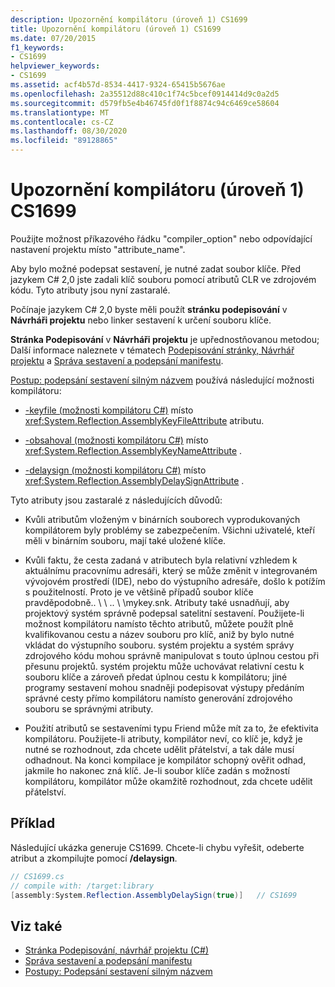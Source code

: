 ```yaml
---
description: Upozornění kompilátoru (úroveň 1) CS1699
title: Upozornění kompilátoru (úroveň 1) CS1699
ms.date: 07/20/2015
f1_keywords:
- CS1699
helpviewer_keywords:
- CS1699
ms.assetid: acf4b57d-8534-4417-9324-65415b5676ae
ms.openlocfilehash: 2a35512d88c410c1f74c5bcef0914414d9c0a2d5
ms.sourcegitcommit: d579fb5e4b46745fd0f1f8874c94c6469ce58604
ms.translationtype: MT
ms.contentlocale: cs-CZ
ms.lasthandoff: 08/30/2020
ms.locfileid: "89128865"
---
```

# <a name="compiler-warning-level-1-cs1699"></a>Upozornění kompilátoru (úroveň 1) CS1699
Použijte možnost příkazového řádku "compiler_option" nebo odpovídající nastavení projektu místo "attribute_name".  
  
 Aby bylo možné podepsat sestavení, je nutné zadat soubor klíče. Před jazykem C# 2,0 jste zadali klíč souboru pomocí atributů CLR ve zdrojovém kódu. Tyto atributy jsou nyní zastaralé.  
  
 Počínaje jazykem C# 2,0 byste měli použít **stránku podepisování** v **Návrháři projektu** nebo linker sestavení k určení souboru klíče.  
  
 **Stránka Podepisování** v **Návrháři projektu** je upřednostňovanou metodou; Další informace naleznete v tématech [Podepisování stránky, Návrhář projektu](/visualstudio/ide/reference/signing-page-project-designer) a [Správa sestavení a podepsání manifestu](/visualstudio/ide/managing-assembly-and-manifest-signing).  
  
 [Postup: podepsání sestavení silným názvem](../../../standard/assembly/sign-strong-name.md) používá následující možnosti kompilátoru:  
  
- [-keyfile (možnosti kompilátoru C#)](../compiler-options/keyfile-compiler-option.md) místo <xref:System.Reflection.AssemblyKeyFileAttribute> atributu.  
  
- [-obsahoval (možnosti kompilátoru C#)](../compiler-options/keycontainer-compiler-option.md) místo <xref:System.Reflection.AssemblyKeyNameAttribute> .  
  
- [-delaysign (možnosti kompilátoru C#)](../compiler-options/delaysign-compiler-option.md) místo <xref:System.Reflection.AssemblyDelaySignAttribute> .  
  
 Tyto atributy jsou zastaralé z následujících důvodů:  
  
- Kvůli atributům vloženým v binárních souborech vyprodukovaných kompilátorem byly problémy se zabezpečením. Všichni uživatelé, kteří měli v binárním souboru, mají také uložené klíče.  
  
- Kvůli faktu, že cesta zadaná v atributech byla relativní vzhledem k aktuálnímu pracovnímu adresáři, který se může změnit v integrovaném vývojovém prostředí (IDE), nebo do výstupního adresáře, došlo k potížím s použitelností. Proto je ve většině případů soubor klíče pravděpodobně.. \\ \\ .. \\ \mykey.snk. Atributy také usnadňují, aby projektový systém správně podepsal satelitní sestavení. Použijete-li možnost kompilátoru namísto těchto atributů, můžete použít plně kvalifikovanou cestu a název souboru pro klíč, aniž by bylo nutné vkládat do výstupního souboru. systém projektu a systém správy zdrojového kódu mohou správně manipulovat s touto úplnou cestou při přesunu projektů. systém projektu může uchovávat relativní cestu k souboru klíče a zároveň předat úplnou cestu k kompilátoru; jiné programy sestavení mohou snadněji podepisovat výstupy předáním správné cesty přímo kompilátoru namísto generování zdrojového souboru se správnými atributy.  
  
- Použití atributů se sestaveními typu Friend může mít za to, že efektivita kompilátoru. Použijete-li atributy, kompilátor neví, co klíč je, když je nutné se rozhodnout, zda chcete udělit přátelství, a tak dále musí odhadnout. Na konci kompilace je kompilátor schopný ověřit odhad, jakmile ho nakonec zná klíč. Je-li soubor klíče zadán s možností kompilátoru, kompilátor může okamžitě rozhodnout, zda chcete udělit přátelství.  
  
## <a name="example"></a>Příklad  
 Následující ukázka generuje CS1699. Chcete-li chybu vyřešit, odeberte atribut a zkompilujte pomocí **/delaysign**.  
  
```csharp  
// CS1699.cs  
// compile with: /target:library  
[assembly:System.Reflection.AssemblyDelaySign(true)]   // CS1699  
```  
  
## <a name="see-also"></a>Viz také

- [Stránka Podepisování, návrhář projektu (C#)](/visualstudio/ide/reference/signing-page-project-designer)
- [Správa sestavení a podepsání manifestu](/visualstudio/ide/managing-assembly-and-manifest-signing)
- [Postupy: Podepsání sestavení silným názvem](../../../standard/assembly/sign-strong-name.md)
